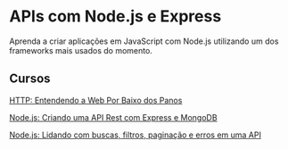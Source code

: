 # APIs com Node.js e Express

Aprenda a criar aplicações em JavaScript com Node.js utilizando um dos frameworks mais usados do momento.

## Cursos

[HTTP: Entendendo a Web Por Baixo dos Panos](./http/index.md)

[Node.js: Criando uma API Rest com Express e MongoDB](./api-rest-mongo/index.md)

[Node.js: Lidando com buscas, filtros, paginação e erros em uma API](./api-rest-mongo/index.md)